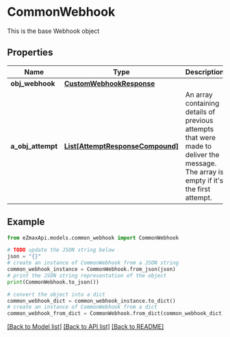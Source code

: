 # CommonWebhook

This is the base Webhook object

## Properties

Name | Type | Description | Notes
------------ | ------------- | ------------- | -------------
**obj_webhook** | [**CustomWebhookResponse**](CustomWebhookResponse.md) |  | 
**a_obj_attempt** | [**List[AttemptResponseCompound]**](AttemptResponseCompound.md) | An array containing details of previous attempts that were made to deliver the message. The array is empty if it&#39;s the first attempt. | 

## Example

```python
from eZmaxApi.models.common_webhook import CommonWebhook

# TODO update the JSON string below
json = "{}"
# create an instance of CommonWebhook from a JSON string
common_webhook_instance = CommonWebhook.from_json(json)
# print the JSON string representation of the object
print(CommonWebhook.to_json())

# convert the object into a dict
common_webhook_dict = common_webhook_instance.to_dict()
# create an instance of CommonWebhook from a dict
common_webhook_from_dict = CommonWebhook.from_dict(common_webhook_dict)
```
[[Back to Model list]](../README.md#documentation-for-models) [[Back to API list]](../README.md#documentation-for-api-endpoints) [[Back to README]](../README.md)


